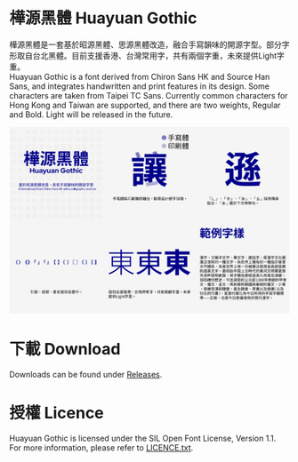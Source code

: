 # 樺源黑體 Huayuan Gothic

樺源黑體是一套基於昭源黑體、思源黑體改造，融合手寫韻味的開源字型。部分字形取自台北黑體。目前支援香港、台灣常用字，共有兩個字重，未來提供Light字重。\
Huayuan Gothic is a font derived from Chiron Sans HK and Source Han Sans, and integrates handwritten and print features in its design. Some characters are taken from Taipei TC Sans. Currently common characters for Hong Kong and Taiwan are supported, and there are two weights, Regular and Bold. Light will be released in the future.

![Intro](https://github.com/lapomme/huayuan/blob/main/img/intro.png)

# 下載 Download
Downloads can be found under [Releases](https://github.com/lapomme/huayuan/releases). 
# 授權 Licence
Huayuan Gothic is licensed under the SIL Open Font License, Version 1.1. For more information, please refer to [LICENCE.txt](https://github.com/lapomme/huayuan/blob/main/LICENCE.txt).
